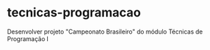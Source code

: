 # tecnicas-programacao
Desenvolver projeto "Campeonato Brasileiro" do módulo Técnicas de Programação I
